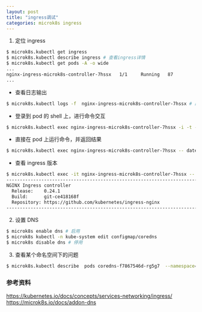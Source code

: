 ```yaml
---
layout: post
title: "ingress调试"
categories: microk8s ingress
---
```


1. 定位 ingress

```bash
$ microk8s.kubectl get ingress
$ microk8s.kubectl describe ingress # 查看ingress详情
$ microk8s.kubectl get pods -A -o wide
...
nginx-ingress-microk8s-controller-7hssx   1/1     Running   87         246d
...
```

- 查看日志输出

```bash
$ microk8s.kubectl logs -f  nginx-ingress-microk8s-controller-7hssx # 跟踪日志
```

- 登录到 pod 的 shell 上，进行命令交互

```bash
$ microk8s.kubectl exec nginx-ingress-microk8s-controller-7hssx -i -t -- bash
```

- 直接在 pod 上运行命令，并返回结果

```bash
$ microk8s.kubectl exec nginx-ingress-microk8s-controller-7hssx -- date
```

- 查看 ingress 版本

```bash
$ microk8s.kubectl exec -it nginx-ingress-microk8s-controller-7hssx -- /nginx-ingress-controller --version
-------------------------------------------------------------------------------
NGINX Ingress controller
  Release:    0.24.1
  Build:      git-ce418168f
  Repository: https://github.com/kubernetes/ingress-nginx
-------------------------------------------------------------------------------
```

2. 设置 DNS

```bash
$ microk8s enable dns # 启用
$ microk8s kubectl -n kube-system edit configmap/coredns
$ microk8s disable dns # 停用
```

3. 查看某个命名空间下的问题

```bash
$ microk8s.kubectl describe  pods coredns-f7867546d-rg5g7  --namespace=kube-system
```

### 参考资料

https://kubernetes.io/docs/concepts/services-networking/ingress/
https://microk8s.io/docs/addon-dns
